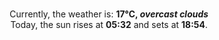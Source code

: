 <p  align="center"><br/>Currently, the weather is: <b> 17°C, <i>overcast clouds</i></b></br>Today, the sun rises at <b>05:32</b> and sets at <b>18:54</b>.</p>